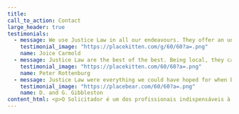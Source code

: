 ```yaml
---
title:
call_to_action: Contact
large_header: true
testimonials:
  - message: We use Justice Law in all our endeavours. They offer an unparalleled service when it comes to running a business.
    testimonial_image: "https://placekitten.com/g/60/60?a=.png"
    name: Joice Carmold
  - message: Justice Law are the best of the best. Being local, they care about people and have strong ties to the community.
    testimonial_image: "https://placekitten.com/60/60?a=.png"
    name: Peter Rottenburg
  - message: Justice Law were everything we could have hoped for when buying our first home. Highly recommended to all.
    testimonial_image: "https://placebear.com/60/60?a=.png"
    name: D. and G. Gibbleston
content_html: <p>O Solicitador é um dos profissionais indispensáveis à realização de tarefas de interesse público e à administração da justiça.</p>Ao Solicitador compete representar, aconselhar e acompanhar os cidadãos e as empresas, junto dos órgãos da administração pública, dos tribunais, ou quaisquer outras entidades ou instituições públicas ou privadas, com vista à defesa dos direitos que lhe forem confiados.</p><p> O rigor, competência, responsabilidade e um elevado sentido ético e de responsabilidade social são os principais valores que orientam a prestação de serviços deste escritório.</p><p>O Solicitador, enquanto representante do cidadão e das empresas, é um procurador por excelência.</p><p>O solicitador está obrigados a pugnar pela boa aplicação do Direito, pela rápida administração da justiça e pelo aperfeiçoamento do exercício da profissão, sempre no estrito respeito pelos direitos, liberdades e garantias constitucional e legalmente consagrados.</p>
---
```

